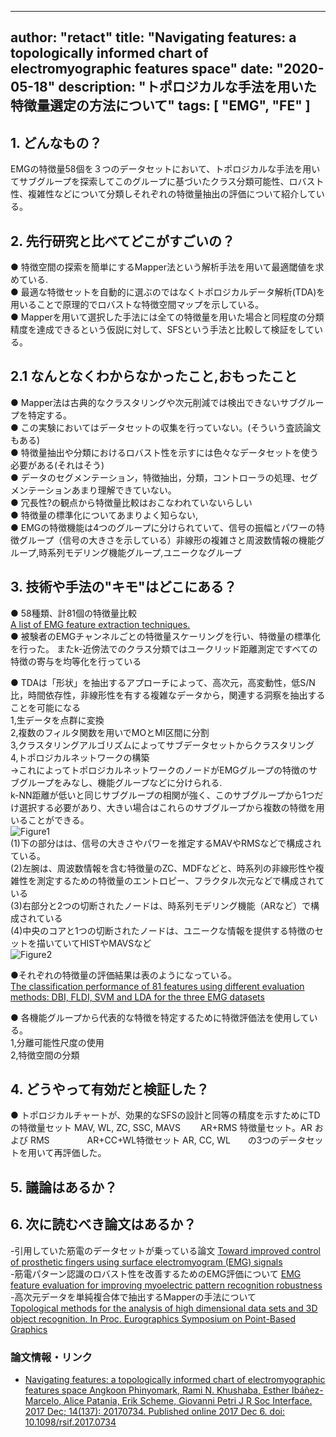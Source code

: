 

---
author: "retact"
title: "Navigating features: a topologically informed chart of electromyographic features space"
date: "2020-05-18"
description: "トポロジカルな手法を用いた特徴量選定の方法について"
tags: [
    "EMG",
    "FE"
]
---


## 1. どんなもの？
  EMGの特徴量58個を３つのデータセットにおいて、トポロジカルな手法を用いてサブグループを探索してこのグループに基づいたクラス分類可能性、ロバスト性、複雑性などについて分類しそれぞれの特徴量抽出の評価について紹介している。 
  <!--more-->

## 2. 先行研究と比べてどこがすごいの？  
 ● 特徴空間の探索を簡単にするMapper法という解析手法を用いて最適閾値を求めている.  
 ● 最適な特徴セットを自動的に選ぶのではなくトポロジカルデータ解析(TDA)を用いることで原理的でロバストな特徴空間マップを示している。  
 ● Mapperを用いて選択した手法には全ての特徴量を用いた場合と同程度の分類精度を達成できるという仮説に対して、SFSという手法と比較して検証をしている。  

## 2.1 なんとなくわからなかったこと,おもったこと
 ● Mapper法は古典的なクラスタリングや次元削減では検出できないサブグループを特定する。    
 ● この実験においてはデータセットの収集を行っていない。(そういう査読論文もある)  
 ● 特徴量抽出や分類におけるロバスト性を示すには色々なデータセットを使う必要がある(それはそう)  
 ● データのセグメンテーション，特徴抽出，分類，コントローラの処理、セグメンテーションあまり理解できていない。  
 ● 冗長性?の観点から特徴量比較はおこなわれていないらしい  
 ● 特徴量の標準化についてあまりよく知らない,  
 ● EMGの特徴機能は4つのグループに分けられていて、信号の振幅とパワーの特徴グループ（信号の大きさを示している）非線形の複雑さと周波数情報の機能グループ,時系列モデリング機能グループ,ユニークなグループ
## 3. 技術や手法の"キモ"はどこにある？
 ● 58種類、計81個の特徴量比較  
 [A list of EMG feature extraction techniques.](https://www.ncbi.nlm.nih.gov/pmc/articles/PMC5746577/table/RSIF20170734TB1/?report=objectonly)  
 ● 被験者のEMGチャンネルごとの特徴量スケーリングを行い、特徴量の標準化を行った。 またk-近傍法でのクラス分類ではユークリッド距離測定ですべての特徴の寄与を均等化を行っている  
 
 ● TDAは「形状」を抽出するアプローチによって、高次元，高変動性，低S/N比，時間依存性，非線形性を有する複雑なデータから，関連する洞察を抽出することを可能になる  
  1,生データを点群に変換  
  2,複数のフィルタ関数を用いでMOとMI区間に分割  
  3,クラスタリングアルゴリズムによってサブデータセットからクラスタリング  
  4,トポロジカルネットワークの構築  
 →これによってトポロジカルネットワークのノードがEMGグループの特徴のサブグループをみなし、機能グループなどに分けられる.  
 k-NN距離が低いと同じサブグループの相関が強く、このサブグループから1つだけ選択する必要があり、大きい場合はこれらのサブグループから複数の特徴を用いることができる。  
 ![Figure1](https://www.ncbi.nlm.nih.gov/pmc/articles/PMC5746577/bin/rsif20170734-g1.jpg)  
 (1)下の部分はは、信号の大きさやパワーを推定するMAVやRMSなどで構成されている。  
 (2)左腕は、周波数情報を含む特徴量のZC、MDFなどと、時系列の非線形性や複雑性を測定するための特徴量のエントロピー、フラクタル次元などで構成されている  
 (3)右部分と2つの切断されたノードは、時系列モデリング機能（ARなど）で構成されている  
 (4)中央のコアと1つの切断されたノードは、ユニークな情報を提供する特徴のセットを描いていてHISTやMAVSなど  
 ![Figure2](https://www.ncbi.nlm.nih.gov/pmc/articles/PMC5746577/bin/rsif20170734-g2.jpg)  

 ●それぞれの特徴量の評価結果は表のようになっている。  
 [The classification performance of 81 features using different evaluation methods: DBI, FLDI, SVM and LDA for the three EMG datasets](https://www.ncbi.nlm.nih.gov/pmc/articles/PMC5746577/table/RSIF20170734TB2/?report=objectonly)  

 ● 各機能グループから代表的な特徴を特定するために特徴評価法を使用している。  
   1,分離可能性尺度の使用  
   2,特徴空間の分類  
  

## 4. どうやって有効だと検証した？
 ● トポロジカルチャートが、効果的なSFSの設計と同等の精度を示すためにTDの特徴量セット MAV, WL, ZC, SSC, MAVS 　　AR+RMS 特徴量セット。AR および RMS 　　　　AR+CC+WL特徴セット AR, CC, WL　　の3つのデータセットを用いて再評価した。  
## 5. 議論はあるか？

## 6. 次に読むべき論文はあるか？
-引用していた筋電のデータセットが乗っている論文
[Toward improved control of prosthetic fingers using surface electromyogram (EMG) signals](https://www.sciencedirect.com/science/article/abs/pii/S0957417412004654)  
-筋電パターン認識のロバスト性を改善するためのEMG評価について
[EMG feature evaluation for improving myoelectric pattern recognition robustness](https://www.sciencedirect.com/science/article/abs/pii/S0957417413001395)  
-高次元データを単純複合体で抽出するMapperの手法について  
[Topological methods for the analysis of high dimensional data sets and 3D object recognition. In Proc. Eurographics Symposium on Point-Based Graphics ](http://diglib.eg.org/bitstream/handle/10.2312/SPBG.SPBG07.091-100/091-100.pdf?sequence=1&isAllowed=y)  
### 論文情報・リンク

- [Navigating features: a topologically informed chart of electromyographic features space
Angkoon Phinyomark, Rami N. Khushaba, Esther Ibáñez-Marcelo, Alice Patania, Erik Scheme, Giovanni Petri
J R Soc Interface. 2017 Dec; 14(137): 20170734. Published online 2017 Dec 6. doi: 10.1098/rsif.2017.0734](https://www.ncbi.nlm.nih.gov/pmc/articles/PMC5746577/)

